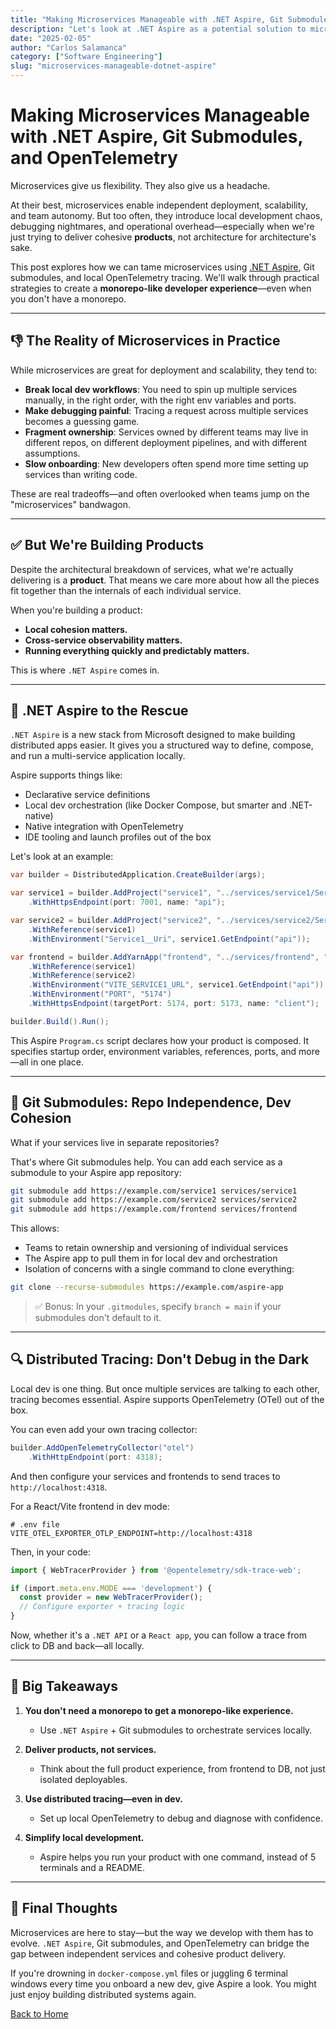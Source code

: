 ```yaml
---
title: "Making Microservices Manageable with .NET Aspire, Git Submodules, and OpenTelemetry"
description: "Let's look at .NET Aspire as a potential solution to microservices development"
date: "2025-02-05"
author: "Carlos Salamanca"
category: ["Software Engineering"]
slug: "microservices-manageable-dotnet-aspire"
---
```


# Making Microservices Manageable with .NET Aspire, Git Submodules, and OpenTelemetry

Microservices give us flexibility. They also give us a headache.

At their best, microservices enable independent deployment, scalability, and team autonomy. But too often, they introduce local development chaos, debugging nightmares, and operational overhead—especially when we're just trying to deliver cohesive **products**, not architecture for architecture's sake.

This post explores how we can tame microservices using [.NET Aspire](https://devblogs.microsoft.com/dotnet/introducing-dotnet-aspire/), Git submodules, and local OpenTelemetry tracing. We'll walk through practical strategies to create a **monorepo-like developer experience**—even when you don't have a monorepo.

---

## 👎 The Reality of Microservices in Practice

While microservices are great for deployment and scalability, they tend to:

- **Break local dev workflows**: You need to spin up multiple services manually, in the right order, with the right env variables and ports.
- **Make debugging painful**: Tracing a request across multiple services becomes a guessing game.
- **Fragment ownership**: Services owned by different teams may live in different repos, on different deployment pipelines, and with different assumptions.
- **Slow onboarding**: New developers often spend more time setting up services than writing code.

These are real tradeoffs—and often overlooked when teams jump on the "microservices" bandwagon.

---

## ✅ But We're Building Products

Despite the architectural breakdown of services, what we're actually delivering is a **product**. That means we care more about how all the pieces fit together than the internals of each individual service.

When you're building a product:

- **Local cohesion matters.**
- **Cross-service observability matters.**
- **Running everything quickly and predictably matters.**

This is where `.NET Aspire` comes in.

---

## 🚀 .NET Aspire to the Rescue

`.NET Aspire` is a new stack from Microsoft designed to make building distributed apps easier. It gives you a structured way to define, compose, and run a multi-service application locally.

Aspire supports things like:

- Declarative service definitions
- Local dev orchestration (like Docker Compose, but smarter and .NET-native)
- Native integration with OpenTelemetry
- IDE tooling and launch profiles out of the box

Let's look at an example:

```csharp
var builder = DistributedApplication.CreateBuilder(args);

var service1 = builder.AddProject("service1", "../services/service1/Service1.API.csproj")
    .WithHttpsEndpoint(port: 7001, name: "api");

var service2 = builder.AddProject("service2", "../services/service2/Service2.API.csproj")
    .WithReference(service1)
    .WithEnvironment("Service1__Uri", service1.GetEndpoint("api"));

var frontend = builder.AddYarnApp("frontend", "../services/frontend", "dev")
    .WithReference(service1)
    .WithReference(service2)
    .WithEnvironment("VITE_SERVICE1_URL", service1.GetEndpoint("api"))
    .WithEnvironment("PORT", "5174")
    .WithHttpsEndpoint(targetPort: 5174, port: 5173, name: "client");

builder.Build().Run();
```

This Aspire `Program.cs` script declares how your product is composed. It specifies startup order, environment variables, references, ports, and more—all in one place.

---

## 🔗 Git Submodules: Repo Independence, Dev Cohesion

What if your services live in separate repositories?

That's where Git submodules help. You can add each service as a submodule to your Aspire app repository:

```bash
git submodule add https://example.com/service1 services/service1
git submodule add https://example.com/service2 services/service2
git submodule add https://example.com/frontend services/frontend
```

This allows:

- Teams to retain ownership and versioning of individual services
- The Aspire app to pull them in for local dev and orchestration
- Isolation of concerns with a single command to clone everything:

```bash
git clone --recurse-submodules https://example.com/aspire-app
```

> ✅ Bonus: In your `.gitmodules`, specify `branch = main` if your submodules don't default to it.

---

## 🔍 Distributed Tracing: Don't Debug in the Dark

Local dev is one thing. But once multiple services are talking to each other, tracing becomes essential. Aspire supports OpenTelemetry (OTel) out of the box.

You can even add your own tracing collector:

```csharp
builder.AddOpenTelemetryCollector("otel")
    .WithHttpEndpoint(port: 4318);
```

And then configure your services and frontends to send traces to `http://localhost:4318`.

For a React/Vite frontend in dev mode:

```env
# .env file
VITE_OTEL_EXPORTER_OTLP_ENDPOINT=http://localhost:4318
```

Then, in your code:

```ts
import { WebTracerProvider } from '@opentelemetry/sdk-trace-web';

if (import.meta.env.MODE === 'development') {
  const provider = new WebTracerProvider();
  // Configure exporter + tracing logic
}
```

Now, whether it's a `.NET API` or a `React app`, you can follow a trace from click to DB and back—all locally.

---

## 🧠 Big Takeaways

1. **You don't need a monorepo to get a monorepo-like experience.**
   - Use `.NET Aspire` + Git submodules to orchestrate services locally.

2. **Deliver products, not services.**
   - Think about the full product experience, from frontend to DB, not just isolated deployables.

3. **Use distributed tracing—even in dev.**
   - Set up local OpenTelemetry to debug and diagnose with confidence.

4. **Simplify local development.**
   - Aspire helps you run your product with one command, instead of 5 terminals and a README.

---

## 🧪 Final Thoughts

Microservices are here to stay—but the way we develop with them has to evolve. `.NET Aspire`, Git submodules, and OpenTelemetry can bridge the gap between independent services and cohesive product delivery.

If you're drowning in `docker-compose.yml` files or juggling 6 terminal windows every time you onboard a new dev, give Aspire a look. You might just enjoy building distributed systems again.


[Back to Home](/) 